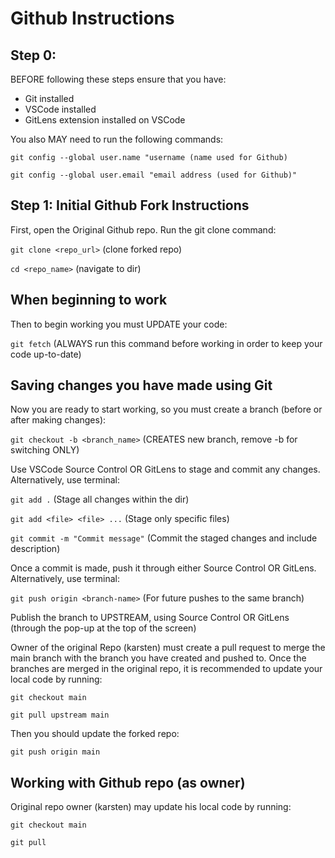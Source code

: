 # Github Instructions

## Step 0:

BEFORE following these steps ensure that you have:
- Git installed
- VSCode installed
- GitLens extension installed on VSCode

You also MAY need to run the following commands:

`git config --global user.name "username (name used for Github)`

`git config --global user.email "email address (used for Github)"`

## Step 1: Initial Github Fork Instructions

First, open the Original Github repo.
Run the git clone command:

`git clone <repo_url>` (clone forked repo)

`cd <repo_name>` (navigate to dir)

## When beginning to work 

Then to begin working you must UPDATE your code:

`git fetch` (ALWAYS run this command before working in order to keep your code up-to-date)

## Saving changes you have made using Git

Now you are ready to start working, so you must create a branch (before or after making changes):

`git checkout -b <branch_name>` (CREATES new branch, remove -b for switching ONLY)

Use VSCode Source Control OR GitLens to stage and commit any changes.
Alternatively, use terminal:

`git add .` (Stage all changes within the dir)

`git add <file> <file> ...` (Stage only specific files)

`git commit -m "Commit message"` (Commit the staged changes and include description)

Once a commit is made, push it through either Source Control OR GitLens.
Alternatively, use terminal:


`git push origin <branch-name>` (For future pushes to the same branch)

Publish the branch to UPSTREAM, using Source Control OR GitLens (through the pop-up at the top of the screen)

Owner of the original Repo (karsten) must create a pull request to merge the main branch with the branch you have created and pushed to.
Once the branches are merged in the original repo, it is recommended to update your local code by running:

`git checkout main`

`git pull upstream main`

Then you should update the forked repo:

`git push origin main`

## Working with Github repo (as owner)

Original repo owner (karsten) may update his local code by running:

`git checkout main`

`git pull`
